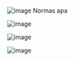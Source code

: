 ![image](https://user-images.githubusercontent.com/31891276/155848661-74f9d919-26eb-46f7-9a54-94f564e06423.png)
Normas apa

![image](https://user-images.githubusercontent.com/31891276/155848719-07f1d0a6-7a50-4d5b-85f0-d249b75509ce.png)

![image](https://user-images.githubusercontent.com/31891276/155848909-e2a75de3-1690-4a94-86fc-888029ba2b76.png)



![image](https://user-images.githubusercontent.com/31891276/155848892-fc9f3951-2056-47ac-970b-6ec253abbaed.png)
